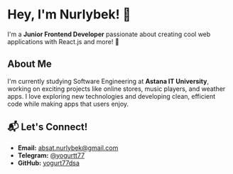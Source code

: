 # Hey, I'm Nurlybek! 👋

I'm a **Junior Frontend Developer** passionate about creating cool web applications with React.js and more! 🚀

## About Me
I'm currently studying Software Engineering at **Astana IT University**, working on exciting projects like online stores, music players, and weather apps. I love exploring new technologies and developing clean, efficient code while making apps that users enjoy.

## 📬 Let's Connect!
- **Email:** [absat.nurlybek@gmail.com](mailto:absat.nurlybek@gmail.com)
- **Telegram:** [@yogurtt77](https://t.me/yogurtt77)
- **GitHub:** [yogurt77dsa](https://github.com/yogurt77dsa)
